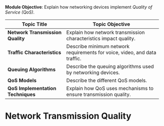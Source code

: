 **Module Objective**: Explain how networking devices implement *Quality of Service (QoS)*.

|**Topic Title**|**Topic Objective**|
|---|---|
|**Network Transmission Quality**|Explain how network transmission characteristics impact quality.|
|**Traffic Characteristics**|Describe minimum network requirements for voice, video, and data traffic.|
|**Queuing Algorithms**|Describe the queuing algorithms used by networking devices.|
|**QoS Models**|Describe the different QoS models.|
|**QoS Implementation Techniques**|Explain how QoS uses mechanisms to ensure transmission quality.|
# Network Transmission Quality
